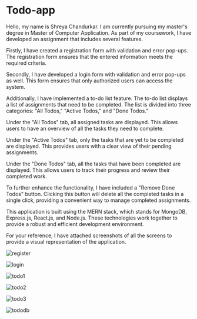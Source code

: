 # Todo-app

Hello, my name is Shreya Chandurkar. I am currently pursuing my master's degree in Master of Computer Application. As part of my coursework, I have developed an assignment that includes several features.

Firstly, I have created a registration form with validation and error pop-ups. The registration form ensures that the entered information meets the required criteria.

Secondly, I have developed a login form with validation and error pop-ups as well. This form ensures that only authorized users can access the system.

Additionally, I have implemented a to-do list feature. The to-do list displays a list of assignments that need to be completed. The list is divided into three categories: "All Todos," "Active Todos," and "Done Todos."

Under the "All Todos" tab, all assigned tasks are displayed. This allows users to have an overview of all the tasks they need to complete.

Under the "Active Todos" tab, only the tasks that are yet to be completed are displayed. This provides users with a clear view of their pending assignments.

Under the "Done Todos" tab, all the tasks that have been completed are displayed. This allows users to track their progress and review their completed work.

To further enhance the functionality, I have included a "Remove Done Todos" button. Clicking this button will delete all the completed tasks in a single click, providing a convenient way to manage completed assignments.

This application is built using the MERN stack, which stands for MongoDB, Express.js, React.js, and Node.js. These technologies work together to provide a robust and efficient development environment.

For your reference, I have attached screenshots of all the screens to provide a visual representation of the application.


![register](https://github.com/ShreyaChandurkar/Todo-app/assets/132133982/811a4358-d21f-4d07-aaf3-8ea4bcea1664)

![login](https://github.com/ShreyaChandurkar/Todo-app/assets/132133982/180c4017-cc5a-426f-8faa-1735d6b885d0)

![todo1](https://github.com/ShreyaChandurkar/Todo-app/assets/132133982/d0847d48-b793-4132-acab-eaeb05293c9f)

![todo2](https://github.com/ShreyaChandurkar/Todo-app/assets/132133982/51d9c298-5806-4990-8e77-96f9a2c2a2be)

![todo3](https://github.com/ShreyaChandurkar/Todo-app/assets/132133982/eb9a2d0a-c247-4421-8b37-60842157d00a)

![tododb](https://github.com/ShreyaChandurkar/Todo-app/assets/132133982/bf137565-d1f9-4f1a-9163-746ca9ffd9ba)

